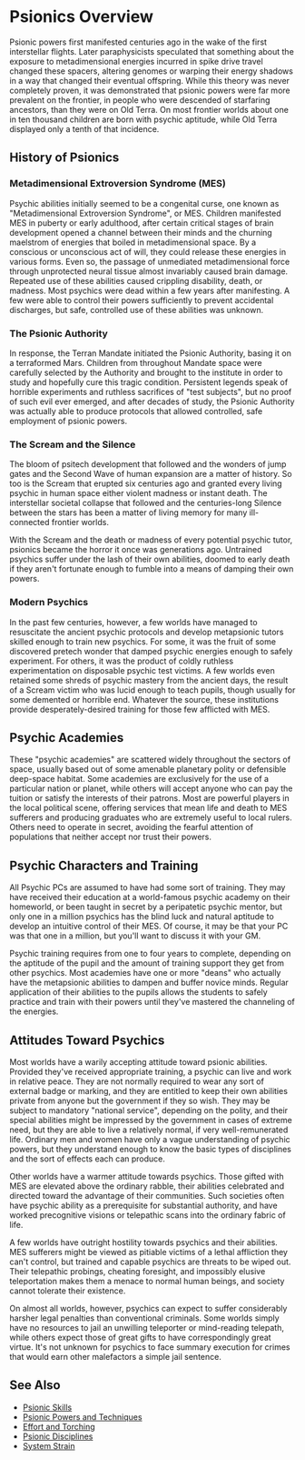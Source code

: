 # Psionics Overview

Psionic powers first manifested centuries ago in the wake of the first interstellar flights. Later paraphysicists speculated that something about the exposure to metadimensional energies incurred in spike drive travel changed these spacers, altering genomes or warping their energy shadows in a way that changed their eventual offspring. While this theory was never completely proven, it was demonstrated that psionic powers were far more prevalent on the frontier, in people who were descended of starfaring ancestors, than they were on Old Terra. On most frontier worlds about one in ten thousand children are born with psychic aptitude, while Old Terra displayed only a tenth of that incidence.

## History of Psionics

### Metadimensional Extroversion Syndrome (MES)

Psychic abilities initially seemed to be a congenital curse, one known as "Metadimensional Extroversion Syndrome", or MES. Children manifested MES in puberty or early adulthood, after certain critical stages of brain development opened a channel between their minds and the churning maelstrom of energies that boiled in metadimensional space. By a conscious or unconscious act of will, they could release these energies in various forms. Even so, the passage of unmediated metadimensional force through unprotected neural tissue almost invariably caused brain damage. Repeated use of these abilities caused crippling disability, death, or madness. Most psychics were dead within a few years after manifesting. A few were able to control their powers sufficiently to prevent accidental discharges, but safe, controlled use of these abilities was unknown.

### The Psionic Authority

In response, the Terran Mandate initiated the Psionic Authority, basing it on a terraformed Mars. Children from throughout Mandate space were carefully selected by the Authority and brought to the institute in order to study and hopefully cure this tragic condition. Persistent legends speak of horrible experiments and ruthless sacrifices of "test subjects", but no proof of such evil ever emerged, and after decades of study, the Psionic Authority was actually able to produce protocols that allowed controlled, safe employment of psionic powers.

### The Scream and the Silence

The bloom of psitech development that followed and the wonders of jump gates and the Second Wave of human expansion are a matter of history. So too is the Scream that erupted six centuries ago and granted every living psychic in human space either violent madness or instant death. The interstellar societal collapse that followed and the centuries-long Silence between the stars has been a matter of living memory for many ill-connected frontier worlds.

With the Scream and the death or madness of every potential psychic tutor, psionics became the horror it once was generations ago. Untrained psychics suffer under the lash of their own abilities, doomed to early death if they aren't fortunate enough to fumble into a means of damping their own powers.

### Modern Psychics

In the past few centuries, however, a few worlds have managed to resuscitate the ancient psychic protocols and develop metapsionic tutors skilled enough to train new psychics. For some, it was the fruit of some discovered pretech wonder that damped psychic energies enough to safely experiment. For others, it was the product of coldly ruthless experimentation on disposable psychic test victims. A few worlds even retained some shreds of psychic mastery from the ancient days, the result of a Scream victim who was lucid enough to teach pupils, though usually for some demented or horrible end. Whatever the source, these institutions provide desperately-desired training for those few afflicted with MES.

## Psychic Academies

These "psychic academies" are scattered widely throughout the sectors of space, usually based out of some amenable planetary polity or defensible deep-space habitat. Some academies are exclusively for the use of a particular nation or planet, while others will accept anyone who can pay the tuition or satisfy the interests of their patrons. Most are powerful players in the local political scene, offering services that mean life and death to MES sufferers and producing graduates who are extremely useful to local rulers. Others need to operate in secret, avoiding the fearful attention of populations that neither accept nor trust their powers.

## Psychic Characters and Training

All Psychic PCs are assumed to have had some sort of training. They may have received their education at a world-famous psychic academy on their homeworld, or been taught in secret by a peripatetic psychic mentor, but only one in a million psychics has the blind luck and natural aptitude to develop an intuitive control of their MES. Of course, it may be that your PC was that one in a million, but you'll want to discuss it with your GM.

Psychic training requires from one to four years to complete, depending on the aptitude of the pupil and the amount of training support they get from other psychics. Most academies have one or more "deans" who actually have the metapsionic abilities to dampen and buffer novice minds. Regular application of their abilities to the pupils allows the students to safely practice and train with their powers until they've mastered the channeling of the energies.

## Attitudes Toward Psychics

Most worlds have a warily accepting attitude toward psionic abilities. Provided they've received appropriate training, a psychic can live and work in relative peace. They are not normally required to wear any sort of external badge or marking, and they are entitled to keep their own abilities private from anyone but the government if they so wish. They may be subject to mandatory "national service", depending on the polity, and their special abilities might be impressed by the government in cases of extreme need, but they are able to live a relatively normal, if very well-remunerated life. Ordinary men and women have only a vague understanding of psychic powers, but they understand enough to know the basic types of disciplines and the sort of effects each can produce.

Other worlds have a warmer attitude towards psychics. Those gifted with MES are elevated above the ordinary rabble, their abilities celebrated and directed toward the advantage of their communities. Such societies often have psychic ability as a prerequisite for substantial authority, and have worked precognitive visions or telepathic scans into the ordinary fabric of life.

A few worlds have outright hostility towards psychics and their abilities. MES sufferers might be viewed as pitiable victims of a lethal affliction they can't control, but trained and capable psychics are threats to be wiped out. Their telepathic probings, cheating foresight, and impossibly elusive teleportation makes them a menace to normal human beings, and society cannot tolerate their existence.

On almost all worlds, however, psychics can expect to suffer considerably harsher legal penalties than conventional criminals. Some worlds simply have no resources to jail an unwilling teleporter or mind-reading telepath, while others expect those of great gifts to have correspondingly great virtue. It's not unknown for psychics to face summary execution for crimes that would earn other malefactors a simple jail sentence.

## See Also

- [Psionic Skills](psionic-skills.md)
- [Psionic Powers and Techniques](psionic-powers-techniques.md)
- [Effort and Torching](effort-torching.md)
- [Psionic Disciplines](disciplines/)
- [System Strain](system-strain.md)